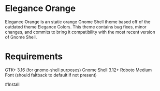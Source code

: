 # Elegance Orange
Elegance Orange is an static orange Gnome Shell theme based off of the outdated theme Elegance Colors. This theme contains bug fixes, minor changes, and commits to bring it compatibility with the most recent version of Gnome Shell. 

# Requirements
GTK+ 3.16 (for gnome-shell purposes)
Gnome Shell 3.12+
Roboto Medium Font (should faltback to default if not present)

#Install
